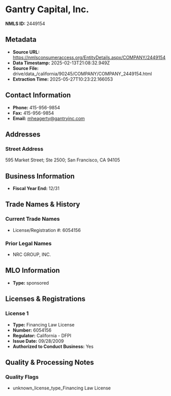 # Gantry Capital, Inc.

**NMLS ID:** 2449154

## Metadata
- **Source URL:** https://nmlsconsumeraccess.org/EntityDetails.aspx/COMPANY/2449154
- **Data Timestamp:** 2025-02-13T21:08:32.949Z
- **Source File:** drive/data_/california/90245/COMPANY/COMPANY_2449154.html
- **Extraction Time:** 2025-05-27T10:23:22.166053

## Contact Information
- **Phone:** 415-956-9854
- **Fax:** 415-956-9854
- **Email:** mheagerty@gantryinc.com

## Addresses
### Street Address
595 Market Street; Ste 2500; San Francisco, CA 94105

## Business Information
- **Fiscal Year End:** 12/31

## Trade Names & History
### Current Trade Names
- License/Registration #: 6054156

### Prior Legal Names
- NRC GROUP, INC.

## MLO Information
- **Type:** sponsored

## Licenses & Registrations

### License 1
- **Type:** Financing Law License
- **Number:** 6054156
- **Regulator:** California - DFPI
- **Issue Date:** 09/28/2009
- **Authorized to Conduct Business:** Yes

## Quality & Processing Notes
### Quality Flags
- unknown_license_type_Financing Law License
